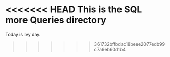 <<<<<<< HEAD
This is the SQL more Queries directory
=======
Today is Ivy day.

>>>>>>> 361732bffbdac18beee2077edb99c7a9eb60d1b4
